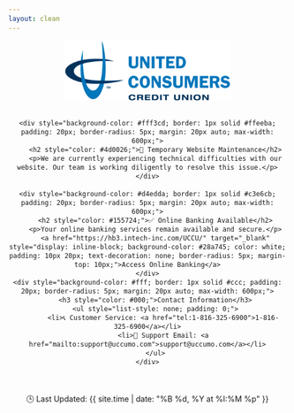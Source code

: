 ```yaml
---
layout: clean
---
```


<div style="text-align: center;">
    <img src="media/image.png" alt="UCCUMO Logo" style="max-width: 300px; margin-bottom: 15px;">
    

    <div style="background-color: #fff3cd; border: 1px solid #ffeeba; padding: 20px; border-radius: 5px; margin: 20px auto; max-width: 600px;">
        <h2 style="color: #4d0026;">🔧 Temporary Website Maintenance</h2>
        <p>We are currently experiencing technical difficulties with our website. Our team is working diligently to resolve this issue.</p>
    </div>

    <div style="background-color: #d4edda; border: 1px solid #c3e6cb; padding: 20px; border-radius: 5px; margin: 20px auto; max-width: 600px;">
        <h2 style="color: #155724;">✅ Online Banking Available</h2>
        <p>Your online banking services remain available and secure.</p>
        <a href="https://hb3.intech-inc.com/UCCU/" target="_blank" style="display: inline-block; background-color: #28a745; color: white; padding: 10px 20px; text-decoration: none; border-radius: 5px; margin-top: 10px;">Access Online Banking</a>
    </div>
    <div style="background-color: #fff; border: 1px solid #ccc; padding: 20px; border-radius: 5px; margin: 20px auto; max-width: 600px;">
        <h3 style="color: #000;">Contact Information</h3>
        <ul style="list-style: none; padding: 0;">
            <li>📞 Customer Service: <a href="tel:1-816-325-6900">1-816-325-6900</a></li>
            <li>📧 Support Email: <a href="mailto:support@uccumo.com">support@uccumo.com</a></li>
        </ul>
    </div>
</div>
<div style="text-align: center; margin: 50px 0;"> 
    <ul style="list-style: none; padding: 0;">
        <li>🕒 Last Updated: {{ site.time | date: "%B %d, %Y at %I:%M %p" }}</li>
    </ul>
</div>